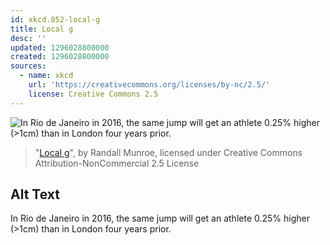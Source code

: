 ```yaml
---
id: xkcd.852-local-g
title: Local g
desc: ''
updated: 1296028800000
created: 1296028800000
sources:
  - name: xkcd
    url: 'https://creativecommons.org/licenses/by-nc/2.5/'
    license: Creative Commons 2.5
---
```

![In Rio de Janeiro in 2016, the same jump will get an athlete 0.25% higher (>1cm) than in London four years prior.](https://imgs.xkcd.com/comics/local_g.png)
> "[Local g](https://xkcd.com/852/)", by Randall Munroe, licensed under Creative Commons Attribution-NonCommercial 2.5 License

## Alt Text
In Rio de Janeiro in 2016, the same jump will get an athlete 0.25% higher (>1cm) than in London four years prior.
